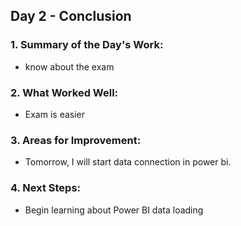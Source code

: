 ## Day 2 - Conclusion

### 1. Summary of the Day's Work:
- know about the exam

### 2. What Worked Well:
- Exam is easier

### 3. Areas for Improvement:
- Tomorrow, I will start data connection in power bi.

### 4. Next Steps:
- Begin learning about Power BI data loading
